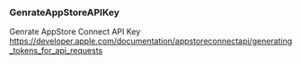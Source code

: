 ### GenrateAppStoreAPIKey
Genrate AppStore Connect API Key
https://developer.apple.com/documentation/appstoreconnectapi/generating_tokens_for_api_requests
